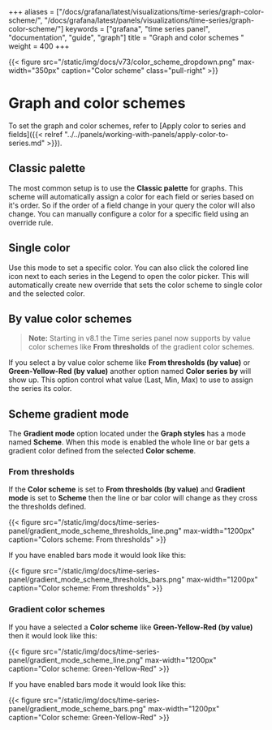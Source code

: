 +++
aliases = ["/docs/grafana/latest/visualizations/time-series/graph-color-scheme/", "/docs/grafana/latest/panels/visualizations/time-series/graph-color-scheme/"]
keywords = ["grafana", "time series panel", "documentation", "guide", "graph"]
title = "Graph and color schemes "
weight = 400
+++

{{< figure src="/static/img/docs/v73/color_scheme_dropdown.png" max-width="350px" caption="Color scheme" class="pull-right" >}}

# Graph and color schemes

To set the graph and color schemes, refer to [Apply color to series and fields]({{< relref "../../panels/working-with-panels/apply-color-to-series.md" >}}).

## Classic palette

The most common setup is to use the **Classic palette** for graphs. This scheme will automatically assign a color for each field or series based on it's order. So if the order of a field change in your query the color will also change. You can manually configure a color for a specific field using an override rule.

## Single color

Use this mode to set a specific color. You can also click the colored line icon next to each series in the Legend to open the color picker. This will automatically create new override that sets the color scheme to single color and the selected color.

## By value color schemes

> **Note:** Starting in v8.1 the Time series panel now supports by value color schemes like **From thresholds** of the gradient color schemes.

If you select a by value color scheme like **From thresholds (by value)** or **Green-Yellow-Red (by value)** another option named **Color series by** will show up. This option control what value (Last, Min, Max) to use to assign the series its color.

## Scheme gradient mode

The **Gradient mode** option located under the **Graph styles** has a mode named **Scheme**. When this mode is enabled the whole line or bar gets a gradient color defined from the selected **Color scheme**.

### From thresholds

If the **Color scheme** is set to **From thresholds (by value)** and **Gradient mode** is set to **Scheme** then the line or bar color will change as they cross the thresholds defined.

{{< figure src="/static/img/docs/time-series-panel/gradient_mode_scheme_thresholds_line.png" max-width="1200px" caption="Colors scheme: From thresholds" >}}

If you have enabled bars mode it would look like this:

{{< figure src="/static/img/docs/time-series-panel/gradient_mode_scheme_thresholds_bars.png" max-width="1200px" caption="Color scheme: From thresholds" >}}

### Gradient color schemes

If you have a selected a **Color scheme** like **Green-Yellow-Red (by value)** then it would look like this:

{{< figure src="/static/img/docs/time-series-panel/gradient_mode_scheme_line.png" max-width="1200px" caption="Color scheme: Green-Yellow-Red" >}}

If you have enabled bars mode it would look like this:

{{< figure src="/static/img/docs/time-series-panel/gradient_mode_scheme_bars.png" max-width="1200px" caption="Color scheme: Green-Yellow-Red" >}}
